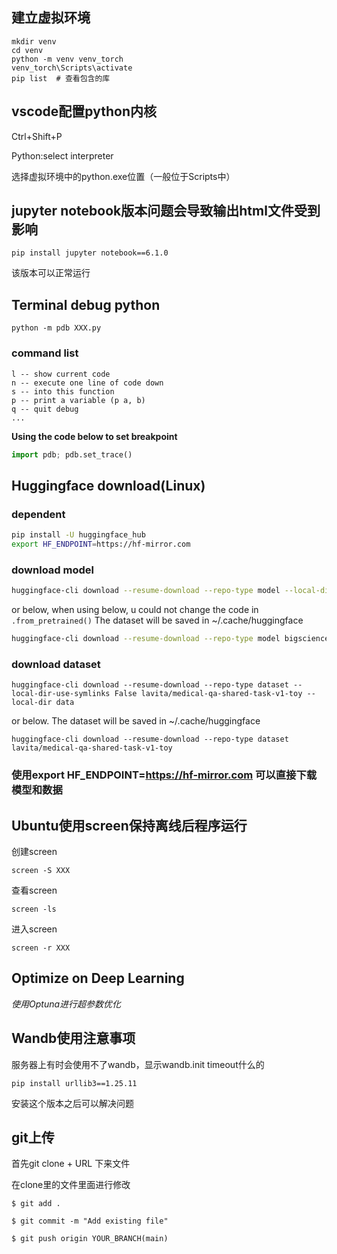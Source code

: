 ## 建立虚拟环境 
    mkdir venv
    cd venv
    python -m venv venv_torch
    venv_torch\Scripts\activate
    pip list  # 查看包含的库

## vscode配置python内核

Ctrl+Shift+P
    
Python:select interpreter
    
选择虚拟环境中的python.exe位置（一般位于Scripts中）

## jupyter notebook版本问题会导致输出html文件受到影响

    pip install jupyter notebook==6.1.0

该版本可以正常运行

## Terminal debug python

    python -m pdb XXX.py

### command list

    l -- show current code
    n -- execute one line of code down
    s -- into this function
    p -- print a variable (p a, b)
    q -- quit debug
    ...

**Using the code below to set breakpoint** 
```python
import pdb; pdb.set_trace()
```

## Huggingface download(Linux)

### dependent
```bash
pip install -U huggingface_hub
export HF_ENDPOINT=https://hf-mirror.com
```

### download model
```bash
huggingface-cli download --resume-download --repo-type model --local-dir-use-symlinks False bigscience/bloom-560m --local-dir bloom-560m
```

or below, when using below, u could not change the code in `.from_pretrained()` The dataset will be saved in ~/.cache/huggingface
```bash
huggingface-cli download --resume-download --repo-type model bigscience/bloom-560m
```

### download dataset
```
huggingface-cli download --resume-download --repo-type dataset --local-dir-use-symlinks False lavita/medical-qa-shared-task-v1-toy --local-dir data
```

or below. The dataset will be saved in ~/.cache/huggingface
```
huggingface-cli download --resume-download --repo-type dataset lavita/medical-qa-shared-task-v1-toy
```

### 使用export HF_ENDPOINT=https://hf-mirror.com 可以直接下载模型和数据

## Ubuntu使用screen保持离线后程序运行

创建screen

    screen -S XXX

查看screen

    screen -ls

进入screen

    screen -r XXX

## Optimize on Deep Learning

*使用Optuna进行超参数优化*

## Wandb使用注意事项

服务器上有时会使用不了wandb，显示wandb.init timeout什么的

    pip install urllib3==1.25.11

安装这个版本之后可以解决问题

## git上传

首先git clone + URL 下来文件

在clone里的文件里面进行修改

    $ git add .

    $ git commit -m "Add existing file"    

    $ git push origin YOUR_BRANCH(main)




